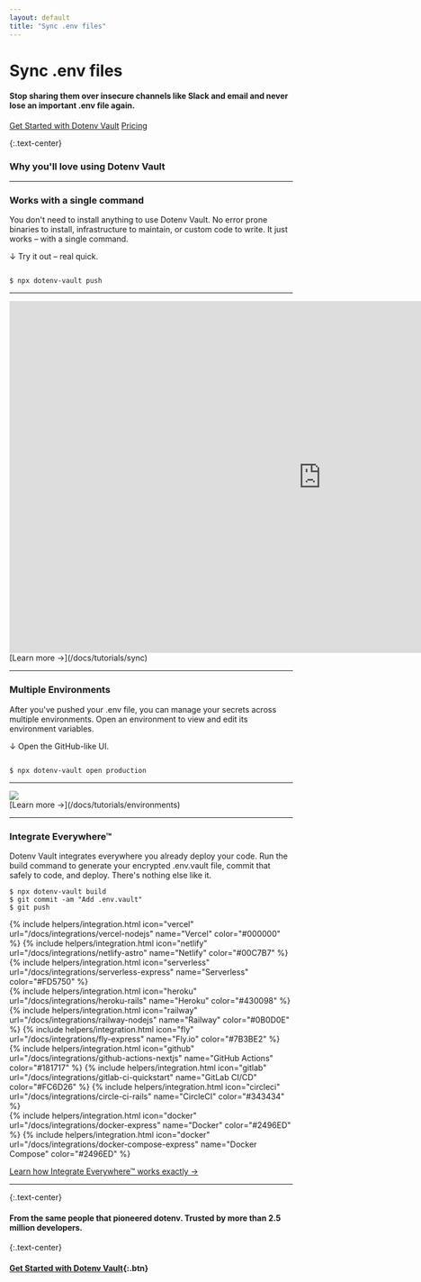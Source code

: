 ```yaml
---
layout: default
title: "Sync .env files"
---
```


<div class="hero">
  <h1>Sync .env files</h1>

  <div>
    <h4 class="font-weight-normal">Stop sharing them over insecure channels like Slack and email and never lose an important .env file again.</h4>
    <p><a class="btn mr-05" href="/signup">Get Started with Dotenv Vault</a> <a href="/pricing">Pricing</a></p>
  </div>
</div>

<article markdown="1">

{:.text-center}
### Why you'll love using Dotenv Vault

---

### Works with a single command

You don't need to install anything to use Dotenv Vault. No error prone binaries to install, infrastructure to maintain, or custom code to write. It just works – with a single command. 

↓ Try it out – real quick.
```

$ npx dotenv-vault push

```

---

<div class="rounded video border border-success bg-dark">
  <iframe width="1108" height="625" src="https://www.youtube.com/embed/z-lBjxfhWeY" title="1 Minute Overview" frameborder="0" allow="accelerometer; autoplay; clipboard-write; encrypted-media; gyroscope; picture-in-picture" allowfullscreen></iframe>
</div>
[Learn more &rarr;](/docs/tutorials/sync)

---

### Multiple Environments

After you've pushed your .env file, you can manage your secrets across multiple environments. Open an environment to view and edit its environment variables.

↓ Open the GitHub-like UI.
```

$ npx dotenv-vault open production

```

---

<div>
  <img src="https://res.cloudinary.com/dotenv-org/image/upload/c_scale,w_900/v1659628722/Screen_Shot_2022-08-04_at_8.53.16_AM_pukxin.png">
</div>
[Learn more &rarr;](/docs/tutorials/environments)

---

### Integrate Everywhere™

Dotenv Vault integrates everywhere you already deploy your code. Run the build command to generate your encrypted .env.vault file, commit that safely to code, and deploy. There's nothing else like it.

```
$ npx dotenv-vault build
$ git commit -am "Add .env.vault"
$ git push
```
<div class="flex mt-1 mb-0">
  <div class="flex-1">
    {% include helpers/integration.html icon="vercel" url="/docs/integrations/vercel-nodejs" name="Vercel" color="#000000" %}
    {% include helpers/integration.html icon="netlify" url="/docs/integrations/netlify-astro" name="Netlify" color="#00C7B7" %}
    {% include helpers/integration.html icon="serverless" url="/docs/integrations/serverless-express" name="Serverless" color="#FD5750" %}
  </div>
  <div class="flex-1">
    {% include helpers/integration.html icon="heroku" url="/docs/integrations/heroku-rails" name="Heroku" color="#430098" %}
    {% include helpers/integration.html icon="railway" url="/docs/integrations/railway-nodejs" name="Railway" color="#0B0D0E" %}
    {% include helpers/integration.html icon="fly" url="/docs/integrations/fly-express" name="Fly.io" color="#7B3BE2" %}
  </div>
  <div class="flex-1">
    {% include helpers/integration.html icon="github" url="/docs/integrations/github-actions-nextjs" name="GitHub Actions" color="#181717" %}
    {% include helpers/integration.html icon="gitlab" url="/docs/integrations/gitlab-ci-quickstart" name="GitLab CI/CD" color="#FC6D26" %}
    {% include helpers/integration.html icon="circleci" url="/docs/integrations/circle-ci-rails" name="CircleCI" color="#343434" %}
  </div>
  <div class="flex-1">
    {% include helpers/integration.html icon="docker" url="/docs/integrations/docker-express" name="Docker" color="#2496ED" %}
    {% include helpers/integration.html icon="docker" url="/docs/integrations/docker-compose-express" name="Docker Compose" color="#2496ED" %}
  </div>
</div>

[Learn how Integrate Everywhere™ works exactly &rarr;](/docs/tutorials/deploy)

---

{:.text-center}
#### From the same people that pioneered dotenv. Trusted by more than 2.5 million developers.

{:.text-center}
#### [Get Started with Dotenv Vault](/signup){:.btn}

</article>
